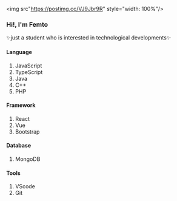 <img src"https://postimg.cc/VJ9Jbr9R" style="width: 100%"/>

### Hi!, I'm Femto
✨just a student who is interested in technological developments✨

#### Language
1. JavaScript<br/>
2. TypeScript<br/>
3. Java<br/>
4. C++<br/>
5. PHP<br/>

#### Framework
1. React<br/>
2. Vue<br/>
3. Bootstrap<br/>

#### Database
1. MongoDB <br/>

#### Tools
1. VScode <br/>
2. Git <br/>

